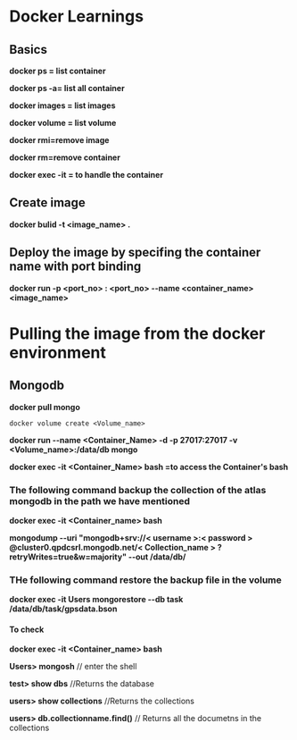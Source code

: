 # Docker Learnings

## Basics
 
**docker ps = list container**

**docker ps -a= list all container**

**docker images = list images**

**docker volume = list volume**

**docker rmi=remove image**

**docker rm=remove container**

**docker exec -it = to handle the container** 

## Create image

**docker bulid -t <image_name> .**

## Deploy the image by specifing the container name with port binding

**docker run -p <port_no> : <port_no> --name <container_name> <image_name>** 

# Pulling the image from the docker environment

## Mongodb

**docker pull mongo**

`docker volume create <Volume_name>`

**docker run --name <Container_Name> -d -p 27017:27017 -v <Volume_name>:/data/db mongo**

**docker exec -it <Container_Name> bash =to access the Container's bash**

### The following command backup the collection of the atlas mongodb in the path we have mentioned 

**docker exec -it <Container_name> bash**

**mongodump --uri "mongodb+srv://< username >:< password > @cluster0.qpdcsrl.mongodb.net/< Collection_name > ?retryWrites=true&w=majority" --out /data/db/**


### THe following command restore the backup file in the volume

**docker exec -it Users mongorestore --db task /data/db/task/gpsdata.bson**

#### To check

**docker exec -it <Container_name> bash**

**Users> mongosh** // enter the shell

**test> show dbs** //Returns the database

**users> show collections** //Returns the collections

**users> db.collectionname.find()** // Returns all the documetns in the collections

